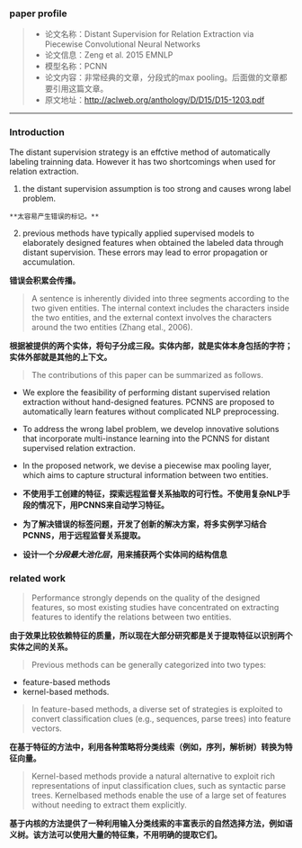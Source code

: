 ### paper profile
>- 论文名称：Distant Supervision for Relation Extraction via Piecewise Convolutional Neural Networks
>- 论文信息：Zeng et al. 2015 EMNLP
>- 模型名称：PCNN
>- 论文内容：非常经典的文章，分段式的max pooling。后面做的文章都要引用这篇文章。
>- 原文地址：http://aclweb.org/anthology/D/D15/D15-1203.pdf
___
### Introduction  
The distant supervision strategy is an effctive method of automatically labeling trainning data. However it has two shortcomings when used for relation extraction.
  1. the distant supervision assumption is too strong and causes wrong label problem.

    **太容易产生错误的标记。**
  2. previous methods have typically applied supervised models to elaborately designed features when obtained the labeled data through distant supervision. These errors may lead to error propagation or accumulation.  

  **错误会积累会传播。**

>A sentence is inherently divided into three segments according to the two given entities. The internal context includes the characters inside
the two entities, and the external context involves the characters around the two entities (Zhang etal., 2006).

**根据被提供的两个实体，将句子分成三段。实体内部，就是实体本身包括的字符；实体外部就是其他的上下文。**

>The contributions of this paper can be summarized as follows.  
  - We explore the feasibility of performing distant supervised relation extraction without hand-designed features. PCNNS are proposed to automatically learn features without complicated NLP preprocessing.
  - To address the wrong label problem, we develop innovative solutions that incorporate multi-instance learning into the PCNNS for distant supervised relation extraction.
  - In the proposed network, we devise a piecewise max pooling layer, which aims to capture structural information between two entities.

- **不使用手工创建的特征，探索远程监督关系抽取的可行性。不使用复杂NLP手段的情况下，用PCNNS来自动学习特征。**
- **为了解决错误的标签问题，开发了创新的解决方案，将多实例学习结合PCNNS，用于远程监督关系提取。**
- **设计一个*分段最大池化层*，用来捕获两个实体间的结构信息**

### related work

>Performance strongly depends on the quality of the designed features, so most existing studies have concentrated on extracting features to identify the relations between two entities.

**由于效果比较依赖特征的质量，所以现在大部分研究都是关于提取特征以识别两个实体之间的关系。**

>Previous methods can be generally categorized into two types:
  - feature-based methods
  - kernel-based methods.

>In feature-based methods, a diverse set of strategies is exploited to convert classification clues (e.g., sequences, parse trees) into feature vectors.

**在基于特征的方法中，利用各种策略将分类线索（例如，序列，解析树）转换为特征向量。**

>Kernel-based methods provide a natural alternative to exploit rich representations of input classification clues, such as syntactic parse trees. Kernelbased methods enable the use of a large set of features without needing to extract them explicitly.

**基于内核的方法提供了一种利用输入分类线索的丰富表示的自然选择方法，例如语义树。该方法可以使用大量的特征集，不用明确的提取它们。**
